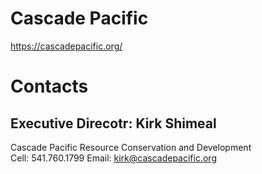 # Cascade Pacific
https://cascadepacific.org/  

# Contacts
## Executive Direcotr: Kirk Shimeal
Cascade Pacific Resource Conservation and Development  
Cell: 541.760.1799
Email: kirk@cascadepacific.org
